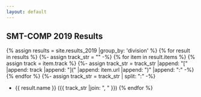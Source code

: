 ```yaml
---
layout: default
---
```

## SMT-COMP 2019 Results


{% assign results = site.results_2019 |group_by: 'division' %}
{% for result in results %}
  {%- assign track_str = "" -%}
  {% for item in result.items %}
    {% assign track = item.track %}
    {%- assign track_str = track_str |append: "["
                                     |append: track
                                     |append: "]("
                                     |append: item.url
                                     |append: ")"
                                     |append: ":" -%}
  {% endfor %}
  {%- assign track_str = track_str | split: ":" -%}
  - {{ result.name }} ({{ track_str |join: ", " }})
{% endfor %}
